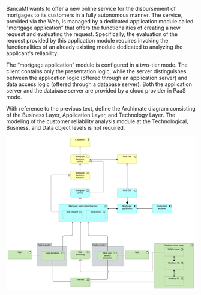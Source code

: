 BancaMI wants to offer a new online service for the disbursement of mortgages to its customers in a fully autonomous manner. The service, provided via the Web, is managed by a dedicated application module called “mortgage application” that offers the functionalities of creating a new request and evaluating the request. Specifically, the evaluation of the request provided by this application module requires invoking the functionalities of an already existing module dedicated to analyzing the applicant's reliability.

The “mortgage application” module is configured in a two-tier mode. The client contains only the presentation logic, while the server distinguishes between the application logic (offered through an application server) and data access logic (offered through a database server). Both the application server and the database server are provided by a cloud provider in PaaS mode.

With reference to the previous text, define the Archimate diagram consisting of the Business Layer, Application Layer, and Technology Layer. The modeling of the customer reliability analysis module at the Technological, Business, and Data object levels is not required.

![Archimate diagram](/images/BancaMI.png)
